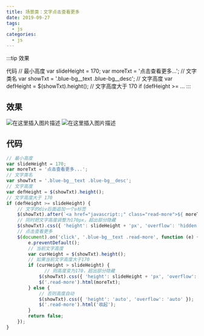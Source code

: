 ```yaml
---
title: 场景类：文字点击查看更多
date: 2019-09-27
tags:
  - js
categories:
  - js
---
```


:::tip
效果


代码
// 最小高度
var slideHeight = 170;
var moreTxt = '点击查看更多...';
// 文字类名
var showTxt = '.blue-bg__text .blue-bg__desc';
// 文字高度
var defHeight = $(showTxt).height();
// 文字高度大于 170
if (defHeight &gt;= ...
:::

<!-- more -->

## 效果
![在这里插入图片描述](https://img-blog.csdnimg.cn/20190927160619775.png?x-oss-process=image/watermark,type_ZmFuZ3poZW5naGVpdGk,shadow_10,text_aHR0cHM6Ly9ibG9nLmNzZG4ubmV0L3dlaXhpbl80Mzk3MjQzNw==,size_16,color_FFFFFF,t_70)
![在这里插入图片描述](https://img-blog.csdnimg.cn/20190927161904891.png?x-oss-process=image/watermark,type_ZmFuZ3poZW5naGVpdGk,shadow_10,text_aHR0cHM6Ly9ibG9nLmNzZG4ubmV0L3dlaXhpbl80Mzk3MjQzNw==,size_16,color_FFFFFF,t_70)

## 代码
```js
// 最小高度
var slideHeight = 170;
var moreTxt = '点击查看更多...';
// 文字类名
var showTxt = '.blue-bg__text .blue-bg__desc';
// 文字高度
var defHeight = $(showTxt).height();
// 文字高度大于 170
if (defHeight >= slideHeight) {
	// 文字的div后面追加一个a标签
	$(showTxt).after(`<a href="javascript:;" class="read-more">${ moreTxt }</a>`);
	// 同时把文字高度调整为170px，超出部分隐藏
	$(showTxt).css({ 'height': slideHeight + 'px', 'overflow': 'hidden' });
	// 点击查看更多
	$(document).on('click', '.blue-bg__text .read-more', function (e) {
	    e.preventDefault();
	    // 当前文字高度
	    var curHeight = $(showTxt).height();
	    // 如果当前文字高度大于170
	    if (curHeight > slideHeight) {
	    	  // 则高度变为170，超出部分隐藏
	        $(showTxt).css({ 'height': slideHeight + 'px', 'overflow': 'hidden' });
	        $('.read-more').html(moreTxt);
	    } else {
	        // 否则高度自动
	        $(showTxt).css({ 'height': 'auto', 'overflow': 'auto' });
	        $('.read-more').html('收起');
	    }
	    return false;
	});
}
```
